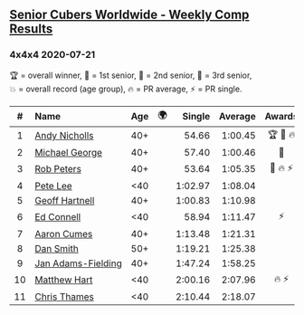 <style>table {white-space: nowrap;}</style>
<link rel="stylesheet" type="text/css" href="/scw-comp/css/flags.css" />

## [Senior Cubers Worldwide - Weekly Comp Results](/scw-comp/results/)
### 4x4x4 2020-07-21

<span style="white-space: nowrap;">🏆 = overall winner</span>, <span style="white-space: nowrap;">🥇 = 1st senior</span>, <span style="white-space: nowrap;">🥈 = 2nd senior</span>, <span style="white-space: nowrap;">🥉 = 3rd senior</span>, <span style="white-space: nowrap;">💥 = overall record (age group)</span>, <span style="white-space: nowrap;">🔥 = PR average</span>, <span style="white-space: nowrap;">⚡ = PR single</span>.

| # | Name | Age | 🌍 | Single | Average | Awards | Solve 1 | Solve 2 | Solve 3 | Solve 4 | Solve 5 | Video |
| :--: | :-- | :--: | :--: | --: | --: | :--: | --: | --: | --: | --: | --: | :-- |
| 1 | [Andy Nicholls](../../persons/andy_nicholls/444.md) | 40+ | <i class="flag flag-GB" /> | 54.66 | 1:00.45 | 🏆 🥇 🔥 | 1:03.23 | 1:04.58 | 58.73 | 59.40 | 54.66 | [Desktop](https://www.facebook.com/events/3081159145282455/permalink/3099228516808851) / [Mobile](https://m.facebook.com/events/3081159145282455?view=permalink&id=3099228516808851) |
| 2 | [Michael George](../../persons/michael_george/444.md) | 40+ | <i class="flag flag-GB" /> | 57.40 | 1:00.46 | 🥈 | 57.40 | 58.37 | 1:01.88 | 1:01.14 | 1:05.17 | [Desktop](https://www.facebook.com/michael.george.545/videos/10214013584454016) / [Mobile](https://m.facebook.com/michael.george.545/videos/10214013584454016) |
| 3 | [Rob Peters](../../persons/rob_peters/444.md) | 40+ | <i class="flag flag-US" /> | 53.64 | 1:05.35 | 🥉 🔥 ⚡ | 1:05.16 | 1:19.27 | 1:11.79 | 59.09 | 53.64 | [Desktop](https://www.facebook.com/667027593/videos/10158578065232594) / [Mobile](https://m.facebook.com/667027593/videos/10158578065232594) |
| 4 | [Pete Lee](../../persons/pete_lee/444.md) | <40 | <i class="flag flag-GB" /> | 1:02.97 | 1:08.04 |  | 1:02.97 | 1:16.48 | 1:03.60 | 1:12.20 | 1:08.32 | [Desktop](https://www.facebook.com/events/3081159145282455/permalink/3097231517008551) / [Mobile](https://m.facebook.com/events/3081159145282455?view=permalink&id=3097231517008551) |
| 5 | [Geoff Hartnell](../../persons/geoff_hartnell/444.md) | 40+ | <i class="flag flag-GB" /> | 1:00.83 | 1:10.98 |  | 1:08.39 | 1:19.94 | 1:00.83 | 1:09.61 | 1:14.93 | [Desktop](https://www.facebook.com/events/3081159145282455/permalink/3093521394046230) / [Mobile](https://m.facebook.com/events/3081159145282455?view=permalink&id=3093521394046230) |
| 6 | [Ed Connell](../../persons/ed_connell/444.md) | <40 | <i class="flag flag-IE" /> | 58.94 | 1:11.47 | ⚡ | 1:06.06 | 58.94 | 1:14.78 | 1:13.56 | 1:17.93 | [Desktop](https://www.facebook.com/events/3081159145282455/permalink/3093755244022845) / [Mobile](https://m.facebook.com/events/3081159145282455?view=permalink&id=3093755244022845) |
| 7 | [Aaron Cumes](../../persons/aaron_cumes/444.md) | 40+ | <i class="flag flag-GB" /> | 1:13.48 | 1:21.31 |  | 1:16.61 | 1:25.81 | 1:25.40 | 1:13.48 | 1:21.93 | [Desktop](https://www.facebook.com/events/3081159145282455/permalink/3084541454944224) / [Mobile](https://m.facebook.com/events/3081159145282455?view=permalink&id=3084541454944224) |
| 8 | [Dan Smith](../../persons/dan_smith/444.md) | 50+ | <i class="flag flag-US" /> | 1:19.21 | 1:25.38 |  | 1:26.49 | 1:29.91 | 1:27.68 | 1:19.21 | 1:21.96 | [Desktop](https://www.facebook.com/events/3081159145282455/permalink/3097459720319064) / [Mobile](https://m.facebook.com/events/3081159145282455?view=permalink&id=3097459720319064) |
| 9 | [Jan Adams-Fielding](../../persons/jan_adams_fielding/444.md) | 40+ | <i class="flag flag-GB" /> | 1:47.24 | 1:58.25 |  | 1:55.04 | 1:47.24 | 2:12.47 | DNS | DNS | [Desktop](https://www.facebook.com/events/3081159145282455/permalink/3100662376665465) / [Mobile](https://m.facebook.com/events/3081159145282455?view=permalink&id=3100662376665465) |
| 10 | [Matthew Hart](../../persons/matthew_hart/444.md) | <40 | <i class="flag flag-GB" /> | 2:00.16 | 2:07.96 | 🔥 ⚡ | 2:00.16 | 2:18.71 | 2:05.00 | DNS | DNS | [Desktop](https://www.facebook.com/events/1842039515939197/permalink/1845087875634361) / [Mobile](https://m.facebook.com/events/1842039515939197?view=permalink&id=1845087875634361) |
| 11 | [Chris Thames](../../persons/chris_thames/444.md) | <40 | <i class="flag flag-US" /> | 2:10.44 | 2:18.07 |  | 2:25.87 | 2:17.91 | 2:10.44 | DNS | DNS | [Desktop](https://www.facebook.com/events/3081159145282455/permalink/3094895613908808) / [Mobile](https://m.facebook.com/events/3081159145282455?view=permalink&id=3094895613908808) |

<!-- Global site tag (gtag.js) - Google Analytics -->
<script async src="https://www.googletagmanager.com/gtag/js?id=UA-86348435-3"></script>
<script>window.dataLayer = window.dataLayer || []; function gtag() {dataLayer.push(arguments);} gtag('js', new Date()); gtag('config', 'UA-86348435-3');</script>
